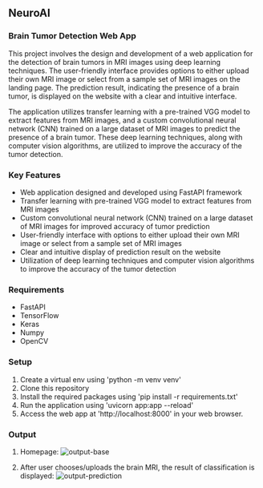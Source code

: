 ## NeuroAI

### Brain Tumor Detection Web App

This project involves the design and development of a web application for the detection of brain tumors in MRI images using deep learning techniques. The user-friendly interface provides options to either upload their own MRI image or select from a sample set of MRI images on the landing page. The prediction result, indicating the presence of a brain tumor, is displayed on the website with a clear and intuitive interface.

The application utilizes transfer learning with a pre-trained VGG model to extract features from MRI images, and a custom convolutional neural network (CNN) trained on a large dataset of MRI images to predict the presence of a brain tumor. These deep learning techniques, along with computer vision algorithms, are utilized to improve the accuracy of the tumor detection.

### Key Features
- Web application designed and developed using FastAPI framework
- Transfer learning with pre-trained VGG model to extract features from MRI images
- Custom convolutional neural network (CNN) trained on a large dataset of MRI images for improved accuracy of tumor prediction
- User-friendly interface with options to either upload their own MRI image or select from a sample set of MRI images
- Clear and intuitive display of prediction result on the website
- Utilization of deep learning techniques and computer vision algorithms to improve the accuracy of the tumor detection

### Requirements
- FastAPI
- TensorFlow
- Keras
- Numpy
- OpenCV

### Setup
1. Create a virtual env using 'python -m venv venv'
2. Clone this repository
3. Install the required packages using 'pip install -r requirements.txt'
4. Run the application using 'uvicorn app:app --reload'
5. Access the web app at 'http://localhost:8000' in your web browser.

### Output
1. Homepage:
![output-base](https://user-images.githubusercontent.com/37416550/232528459-9ea6288b-95cf-4e93-9dfc-6af6443ac08f.png)

2. After user chooses/uploads the brain MRI, the result of classification is displayed:
![output-prediction](https://user-images.githubusercontent.com/37416550/232529239-b86dd798-1b18-4eb3-8986-6762993f853c.png)



